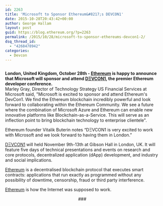 ```yaml
---
id: 2263
title: 'Microsoft to Sponsor Ethereum&#8217;s DEVCON1'
date: 2015-10-28T20:43:42+00:00
author: George Hallam
layout: post
guid: https://blog.ethereum.org/?p=2263
permalink: /2015/10/28/microsoft-to-sponsor-ethereums-devcon1-2/
dsq_thread_id:
  - "4268478942"
categories:
  - Devcon
---
```

<div class="page" title="Page 1">
<div class="section">
<div class="layoutArea">
<div class="column">

<strong>London, United Kingdom, October 28th - <a href="https://ethereum.org/">Ethereum</a> is happy to announce that Microsoft will sponsor and attend <a href="https://devcon.ethereum.org/">DΞVCON1</a>, the premier Ethereum developer conference.</strong>
<br>
Marley Gray, Director of Technology Strategy US Financial Services at Microsoft said, "Microsoft is excited to sponsor and attend Ethereum's DevCon1. We find the Ethereum blockchain incredibly powerful and look forward to collaborating within the Ethereum Community. We see a future where the combination of Microsoft Azure and Ethereum can enable new innovative platforms like Blockchain-as-a-Service. This will serve as an inflection point to bring blockchain technology to enterprise clientele".

Ethereum founder Vitalik Buterin notes “DΞVCON1 is very excited to work with Microsoft and we look forward to having them in London.”

<a href="https://devcon.ethereum.org/">DΞVCON1</a> will held November 9th-13th at Gibson Hall in London, UK. It will feature five days of technical presentations and events on research and core protocols, decentralized application (dApp) development, and industry and social implications.

<a href="https://ethereum.org/">Ethereum</a> is a decentralised blockchain protocol that executes smart contracts: applications that run exactly as programmed without any possibility of downtime, censorship, fraud or third party interference.

<a href="https://ethereum.org/">Ethereum</a> is how the Internet was supposed to work.<a href="https://blog.ethereum.org/wp-content/uploads/2015/10/MSFT1.png">
</a>
<p style="text-align: center;">###</p>

</div>
</div>
</div>
</div>